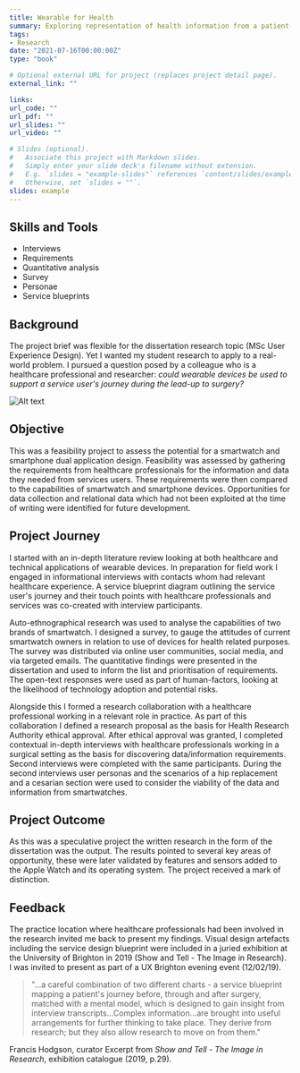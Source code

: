 ```yaml
---
title: Wearable for Health
summary: Exploring representation of health information from a patient-owned smartwatch.
tags:
- Research
date: "2021-07-16T00:00:00Z"
type: "book"

# Optional external URL for project (replaces project detail page).
external_link: ""

links:
url_code: ""
url_pdf: ""
url_slides: ""
url_video: ""

# Slides (optional).
#   Associate this project with Markdown slides.
#   Simply enter your slide deck's filename without extension.
#   E.g. `slides = "example-slides"` references `content/slides/example-slides.md`.
#   Otherwise, set `slides = ""`.
slides: example
---
```


## Skills and Tools
<ul class="skills-list">
<li>Interviews</li>
<li>Requirements</li>
<li>Quantitative analysis</li>
<li>Survey</li>
<li>Personae</li>
<li>Service blueprints</li>
</ul>

## Background
The project brief was flexible for the dissertation research topic (MSc User Experience Design). Yet I wanted my student research to apply to a real-world problem. I pursued a question posed by a colleague who is a healthcare professional and researcher: *could wearable devices be used to support a service user's journey during the lead-up to surgery?*

![Alt text](/portfolio/project/wearable-for-health/featured.jpg "Optional title")

## Objective
This was a feasibility project to assess the potential for a smartwatch and smartphone dual application design. Feasibility was assessed by gathering the requirements from healthcare professionals for the information and data they needed from services users. These requirements were then compared to the capabilities of smartwatch and smartphone devices. Opportunities for data collection and relational data which had not been exploited at the time of writing were identified for future development.

## Project Journey
I started with an in-depth literature review looking at both healthcare and technical applications of wearable devices.  In preparation for field work I engaged in informational interviews with contacts whom had relevant healthcare experience. A service blueprint diagram outlining the service user's journey and their touch points with healthcare professionals and services was co-created with interview participants.

Auto-ethnographical research was used to analyse the capabilities of two brands of smartwatch. I designed a survey, to gauge the attitudes of current smartwatch owners in relation to use of devices for health related purposes. The survey was distributed via online user communities, social media, and via targeted emails. The quantitative findings were presented in the dissertation and used to inform the list and prioritisation of requirements. The open-text responses were used as part of human-factors, looking at the likelihood of technology adoption and potential risks.

Alongside this I formed a research collaboration with a healthcare professional working in a relevant role in practice. As part of this collaboration I defined a research proposal as the basis for Health Research Authority ethical approval. After ethical approval was granted, I completed contextual in-depth interviews with healthcare professionals working in a surgical setting as the basis for discovering data/information requirements. Second interviews were completed with the same participants. During the second interviews user personas and the scenarios of a hip replacement and a cesarian section were used to consider the viability of the data and information from smartwatches.

## Project Outcome
As this was a speculative project the written research in the form of the dissertation was the output. The results pointed to several key areas of opportunity, these were later validated by features and sensors added to the Apple Watch and its operating system. The project received a mark of distinction.

## Feedback
The practice location where healthcare professionals had been involved in the research invited me back to present my findings. Visual design artefacts including the service design blueprint were included in a juried exhibition at the University of Brighton in 2019 (Show and Tell - The Image in Research). I was invited to present as part of a UX Brighton evening event (12/02/19).

>"...a careful combination of two different charts - a service blueprint mapping a patient's journey before, through and after surgery, matched with a mental model, which is designed to gain insight from interview transcripts...Complex information...are brought into useful arrangements for further thinking to take place. They derive from research; but they also allow research to move on from them."

Francis Hodgson, curator 
Excerpt from *Show and Tell - The Image in Research*, exhibition catalogue (2019, p.29).